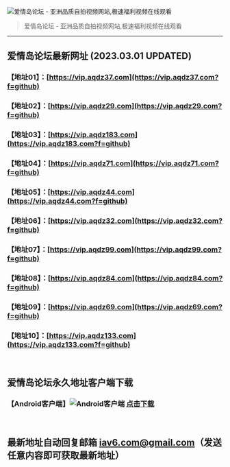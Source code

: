![爱情岛论坛 - 亚洲品质自拍视频网站,极速福利视频在线观看](http://ww1.sinaimg.cn/large/007drMcOgy1g5i6x3ua0xj30eg0393yo.jpg)
> 爱情岛论坛 - 亚洲品质自拍视频网站,极速福利视频在线观看

---

## 爱情岛论坛最新网址 (2023.03.01 UPDATED)
### 【地址01】：[https://vip.aqdz37.com](https://vip.aqdz37.com?f=github)
### 【地址02】：[https://vip.aqdz29.com](https://vip.aqdz29.com?f=github)
### 【地址03】：[https://vip.aqdz183.com](https://vip.aqdz183.com?f=github)
### 【地址04】：[https://vip.aqdz71.com](https://vip.aqdz71.com?f=github)
### 【地址05】：[https://vip.aqdz44.com](https://vip.aqdz44.com?f=github)
### 【地址06】：[https://vip.aqdz32.com](https://vip.aqdz32.com?f=github)
### 【地址07】：[https://vip.aqdz99.com](https://vip.aqdz99.com?f=github)
### 【地址08】：[https://vip.aqdz84.com](https://vip.aqdz84.com?f=github)
### 【地址09】：[https://vip.aqdz69.com](https://vip.aqdz69.com?f=github)
### 【地址10】：[https://vip.aqdz133.com](https://vip.aqdz133.com?f=github)
<br>

## 爱情岛论坛永久地址客户端下载
### 【Android客户端】![Android客户端](https://ww1.sinaimg.cn/large/007drMcOgy1fzljgv278jj300f00ia9t.jpg) [点击下载](https://app.aqdlt.app/v1/aqdlt_android_0828.apk)

<br>

## 最新地址自动回复邮箱 [iav6.com@gmail.com](mailto:iav6.com@gmail.com)（发送任意内容即可获取最新地址）
